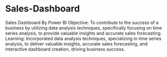 # Sales-Dashboard
Sales Dashboard By Power BI
Objective: To contribute  to the success of  a  business by utilizing  data analysis techniques, specifically focusing on time series analysis, to provide valuable insights and accurate sales forecasting.
Learning:
Incorporated data analysis techniques, specializing in time series analysis, to deliver valuable insights, accurate sales forecasting, and interactive dashboard creation, driving business success.

